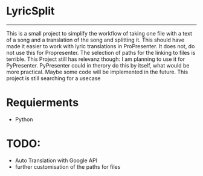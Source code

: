 # LyricSplit
---
This is a small project to simplify the workflow of taking one file with a text of a song and a translation of the song and splitting it.
This should have made it easier to work with lyric translations in ProPresenter. It does not, do not use this for Propresenter. The selection of paths for the linking to files is terrible.
This Project still has relevanz though: I am planning to use it for PyPresenter. PyPresenter could in therory do this by itself, what would be more practical. Maybe some code will be implemented in the future. This project is still searching for a usecase

# Requierments
- Python

# TODO:

- Auto Translation with Google API
- further customisation of the paths for files
